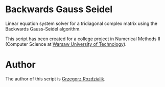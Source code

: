 # Backwards Gauss Seidel
Linear equation system solver for a tridiagonal complex matrix using the Backwards Gauss-Seidel
algorithm.

This script has been created for a college project in Numerical Methods II
(Computer Science at [Warsaw University of Technology](http://www.mini.pw.edu.pl/tikiwiki/)).


# Author
The author of this script is [Grzegorz Rozdzialik](voreny.gelio@gmail.com). 